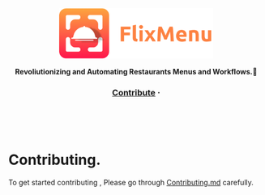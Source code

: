 <a href="https://twitter.com/flixxmenu"><p align="center">
<img height=100 src="https://raw.githubusercontent.com/FlixMenu/FlixMenu-web/master/.github_assets/logo.png"/>

</p></a>
<p align="center">
  <strong>Revoliutionizing and Automating Restaurants Menus and Workflows.🚀</strong>
</p>

<h3 align="center">
  <a href="https://github.com/FlixMenu/FlixMenu-web/blob/master/Contributing.md">Contribute</a>
  <span> ·
</h3>

</br>
</br>
</br>


# Contributing.

To get started contributing , Please go through [Contributing.md](https://github.com/FlixMenu/FlixMenu-web/Contributing.md) carefully.